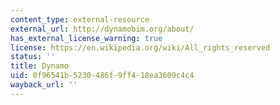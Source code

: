 ```yaml
---
content_type: external-resource
external_url: http://dynamobim.org/about/
has_external_license_warning: true
license: https://en.wikipedia.org/wiki/All_rights_reserved
status: ''
title: Dynamo
uid: 0f96541b-5230-486f-9ff4-18ea3609c4c4
wayback_url: ''
---
```

